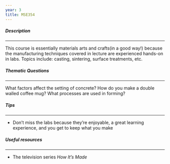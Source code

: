 ```yaml
---
year: 3
title: MSE354
---
```


##### Description

* * *


This course is essentially materials arts and crafts(in a good way!)  because the manufacturing techniques covered in lecture are experienced hands-on in labs. Topics include: casting, sintering, surface treatments, etc.

##### Thematic Questions

* * *


What factors affect the setting of concrete?
How do you make a double walled coffee mug?
What processes are used in forming?

##### Tips

* * *


  -   Don’t miss the labs because they’re enjoyable, a great learning experience, and you get to keep what you make

##### Useful resources

* * *


 - The television series <i>How It’s Made</i>
